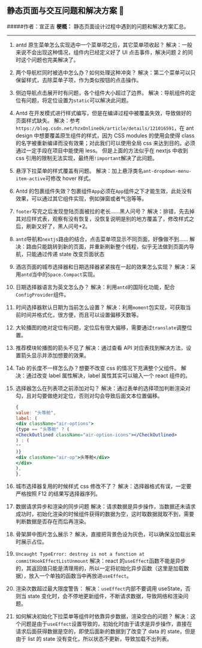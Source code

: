 ## 静态页面与交互问题和解决方案 🤝

#####作者：宣正吉
**梗概：** 静态页面设计过程中遇到的问题和解决方案汇总。

---

1.  antd 原生菜单怎么实现选中一个菜单项之后，其它菜单项收起？
    解决：一般来说不会出现这种情况，组件内已经定义好了 UI 点击事件，解决问题 2 的同时这个问题也完美解决了。

2.  两个导航栏同时被选中怎么办？如何处理这种冲突？
    解决：第二个菜单可以只保留样式，去除菜单子项，作为类似按钮的点击操作。

3.  侧边导航点击展开时有问题，各个组件大小超过了边界。
    解决：导航组件的定位有问题，将定位设置为`static`可以解决此问题。

4.  Antd 在开发模式进行样式编写，但是在编译过程中被覆盖失效，导致做好的页面样式缺失。
    解决：参考`https://blog.csdn.net/hzxOnlineOk/article/details/121016591`，在 ant design 中想要覆盖原生组件的样式，因为 CSS modules 的使用会使得 class 的名字被重新编译而没有效果；对此我们可以使用全局 css 来达到目的。必须通过一定手段在项目中能使用 less。
    但是上面的方法似乎在 nextjs 中收到 css 引用的限制无法实现，最终用`!important`解决了此问题。

5.  悬浮下拉菜单的样式覆盖有问题。
    解决：加上悬浮类名`ant-dropdown-menu-item-active`可修改 hover 样式。

6.  Antd 的包裹组件失效？包裹组件`App`必须在`App`组件之下才能生效，此处没有效果，可以通过其它组件实现，例如弹窗或者气泡等等。

7.  `footer`写完之后发现登陆页面被拉的老长……黑人问号？
    解决：排错，先去掉其对应样式表，观察有没有恢复，没恢复说明是别的地方覆盖了，修改样式之后，刷新又好了，黑人问号\*2。
8.  `antd`导航和`nextjs`路由的结合，点击菜单项显示不同页面，好像做不到……
    解决：路由只能跳转到新的页面，并重新刷新整个线程，似乎无法做到页面内导航，只能通过传递 state 改变页面状态
9.  酒店页面的城市选择器和日期选择器紧紧挨在一起的效果怎么实现？
    解决：采用`antd`当中的`Space.Compact`实现。
10. 日期选择器语言为英文怎么办？
    解决：利用`antd`的国际化功能，配合`ConfigProvider`组件。
11. 时间选择器默认日期为当前怎么设置？
    解决：利用`moment`包实现，可获取当前时间并格式化，很方便，而且可以设置偏移天数等。
12. 大轮播图的绝对定位有问题，定位后有很大偏移，需要通过`translate`调整位置。
13. 推荐模块轮播图的箭头不见了
    解决：通过查看 API 对应表找到解决方法，设置箭头显示并添加想要的效果。
14. Tab 的长度不一样怎么办？想要不改变 css 的情况下充满整个父组件。
    解决：通过改变 label 属性解决，label 属性其实可以输入一个 react 组件的。
15. 选择器怎么在列表项之前添加对勾？
    解决：通过表单的选择项加判断渲染对勾，且对勾要做绝对定位，否则对勾会导致后面文本位置偏移。

    ```jsx
    {
    value: "头等舱",
    label: (
    <div className="air-options">
    {type == "头等舱" ? (
    <CheckOutlined className="air-option-icons"></CheckOutlined>
    ) : (
    ""
    )}
    <div className="air-op">头等舱</div>
    </div>
    ),
    },
    ```

16. 城市选择器复用的时候样式 css 修改不了？
    解决：选择器格式有误，一定要严格按照 F12 的结果写选择器序列。
17. 数据请求异步和渲染的同步问题
    解决：请求数据是异步操作，当数据还未请求成功时，初始化渲染的时候组件获得的数据为空，这时取数据就取不到，需要判断数据是否存在而后再渲染。
18. 骨架屏中图片怎么展示？
    解决，直接把背景色设为灰色，可以确保没加载出来时展示占位。
19. `Uncaught TypeError: destroy is not a function at commitHookEffectListUnmount`
    解决：react 的`useEffect`函数不能是异步的，其返回值只能是清理用的，所以一定将初始化异步函数（这里是加载数据），放入一个单独的函数当中再放进`useEffect`。
20. 渲染次数超过最大限度警告：
    解决：`useEffect`内部不要调用 useState，否则当 state 变化时，会不停地更新组件，不断请求数据，导致网络和渲染问题。
21. 如何解决初始化下拉菜单等组件时依靠异步数据，渲染空白的问题？
    解决：这个问题是由于`useEffect`设置导致的，初始化时由于请求是异步操作，直接在请求后面获得数据是空的，即使后面新的数据到了改变了 data 的 state，但是由于 list 的 state 没有变化，所以状态不更新，导致加载不出列表。
